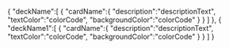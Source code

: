 {
"deckName":[
{
"cardName":{
"description":"descriptionText",
"textColor":"colorCode",
"backgroundColor":"colorCode"
}
}
]
},
{
"deckName1":[
{
"cardName":{
"description":"descriptionText",
"textColor":"colorCode",
"backgroundColor":"colorCode"
}
}
]
}
